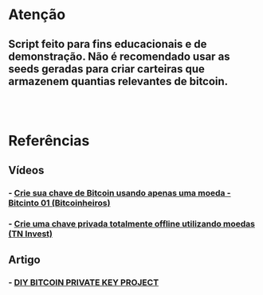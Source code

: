 # **Atenção**
## Script feito para fins educacionais e de demonstração. Não é recomendado usar as seeds geradas para criar carteiras que armazenem quantias relevantes de bitcoin.
<br>
<br>

# Referências
## Vídeos
### - [Crie sua chave de Bitcoin usando apenas uma moeda - Bitcinto 01 (Bitcoinheiros)](https://www.youtube.com/watch?v=4iczoKgsKjU)
### - [Crie uma chave privada totalmente offline utilizando moedas (TN Invest)](https://www.youtube.com/watch?v=M7YYt7mK6ZI)
## Artigo
### - [DIY BITCOIN PRIVATE KEY PROJECT](https://armantheparman.com/dicev2/)

